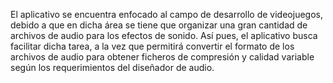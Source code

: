 El aplicativo se encuentra enfocado al campo de desarrollo de 
videojuegos, debido a que en dicha área se tiene que organizar una gran 
cantidad de archivos de audio para los efectos de sonido. Así pues, el
aplicativo busca facilitar dicha tarea, a la vez que permitirá convertir el formato 
de los archivos de audio para obtener ficheros de compresión y calidad 
variable según los requerimientos del diseñador de audio.
